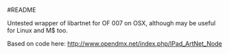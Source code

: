 #README

Untested wrapper of libartnet for OF 007 on OSX, although may be useful for Linux and M$ too. 

Based on code here:
http://www.opendmx.net/index.php/IPad_ArtNet_Node
